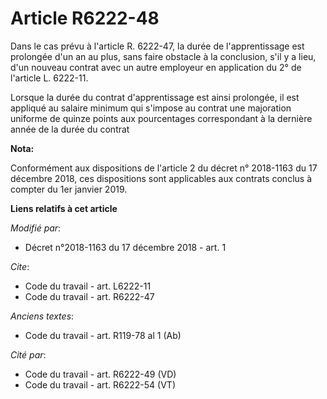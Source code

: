 # Article R6222-48

Dans le cas prévu à l'article R. 6222-47, la durée de l'apprentissage est prolongée d'un an au plus, sans faire obstacle à la
conclusion, s'il y a lieu, d'un nouveau contrat avec un autre employeur en application du 2° de l'article L. 6222-11.

Lorsque la durée du contrat d'apprentissage est ainsi prolongée, il est appliqué au salaire minimum qui s'impose au contrat
une majoration uniforme de quinze points aux pourcentages correspondant à la dernière année de la durée du contrat

**Nota:**

Conformément aux dispositions de l'article 2 du décret n° 2018-1163 du 17 décembre 2018, ces dispositions sont applicables
aux contrats conclus à compter du 1er janvier 2019.

**Liens relatifs à cet article**

_Modifié par_:

  - Décret n°2018-1163 du 17 décembre 2018 - art. 1

_Cite_:

  - Code du travail - art. L6222-11
  - Code du travail - art. R6222-47

_Anciens textes_:

  - Code du travail - art. R119-78 al 1 (Ab)

_Cité par_:

  - Code du travail - art. R6222-49 (VD)
  - Code du travail - art. R6222-54 (VT)
